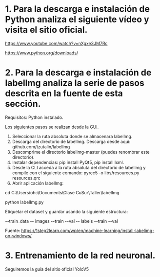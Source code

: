 # 1. Para la descarga e instalación de Python analiza el siguiente vídeo y visita el sitio oficial.

https://www.youtube.com/watch?v=nXgxe3JM7Rc

https://www.python.org/downloads/

# 2. Para la descarga e instalación de labelImg analiza la serie de pasos descrita en la fuente de esta sección.
 
 
 Requisitos: Python instalado.
 
 Los siguientes pasos se realizan desde la GUI.
 1. Seleccionar la ruta absoluta donde se almacenara labelImg.
 2. Descarga del directorio de labelImg. Descarga desde aquí: github.com/tzutalin/labelImg
 3. Descomprime el directorio labelImg-master (puedes renombrar este directorio).
 4. Instalar dependencias: pip install PyQt5, pip install lxml.
 5. Desde la CLI acceda a la ruta absoluta del directorio de labelImg y compile con el siguiente comando: pyrcc5 -o libs/resources.py resources.qrc
 6. Abrir aplicación labelImg: 


 cd C:\Users\ohc\Documents\Clase CuSur\Taller\labelImg
 
 
 python labelImg.py
 
 
 Etiquetar el dataset y guardar usando la siguiente estructura:

--train_data
  -- images
      --train
      --val
  -- labels
      --train
      --val


 Fuente:
 https://1step2learn.com/wp/en/machine-learning/install-labelimg-on-windows/


# 3. Entrenamiento de la red neuronal.


Seguiremos la guía del sitio oficial YoloV5

